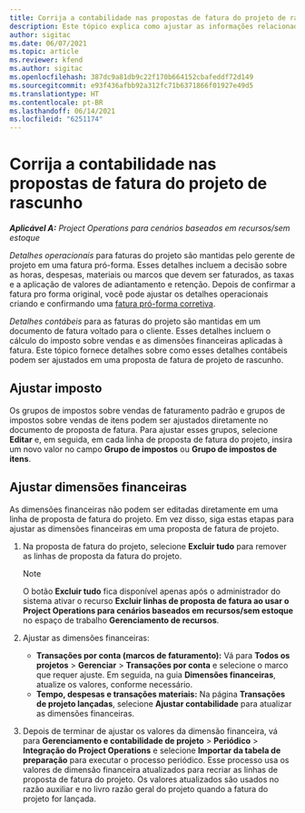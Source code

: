 ```yaml
---
title: Corrija a contabilidade nas propostas de fatura do projeto de rascunho
description: Este tópico explica como ajustar as informações relacionadas à contabilidade em uma proposta de fatura de rascunho.
author: sigitac
ms.date: 06/07/2021
ms.topic: article
ms.reviewer: kfend
ms.author: sigitac
ms.openlocfilehash: 387dc9a81db9c22f170b664152cbafeddf72d149
ms.sourcegitcommit: e93f436afbb92a312fc71b6371866f01927e49d5
ms.translationtype: HT
ms.contentlocale: pt-BR
ms.lasthandoff: 06/14/2021
ms.locfileid: "6251174"
---
```

# <a name="correct-the-accounting-on-draft-project-invoice-proposals"></a>Corrija a contabilidade nas propostas de fatura do projeto de rascunho

_**Aplicável A:** Project Operations para cenários baseados em recursos/sem estoque_

*Detalhes operacionais* para faturas do projeto são mantidas pelo gerente de projeto em uma fatura pró-forma. Esses detalhes incluem a decisão sobre as horas, despesas, materiais ou marcos que devem ser faturados, as taxas e a aplicação de valores de adiantamento e retenção. Depois de confirmar a fatura pro forma original, você pode ajustar os detalhes operacionais criando e confirmando uma [fatura pró-forma corretiva](../proforma-invoicing/corrective-invoices.md).

*Detalhes contábeis* para as faturas do projeto são mantidas em um documento de fatura voltado para o cliente. Esses detalhes incluem o cálculo do imposto sobre vendas e as dimensões financeiras aplicadas à fatura. Este tópico fornece detalhes sobre como esses detalhes contábeis podem ser ajustados em uma proposta de fatura de projeto de rascunho.

## <a name="adjust-sales-tax"></a>Ajustar imposto

Os grupos de impostos sobre vendas de faturamento padrão e grupos de impostos sobre vendas de itens podem ser ajustados diretamente no documento de proposta de fatura. Para ajustar esses grupos, selecione **Editar** e, em seguida, em cada linha de proposta de fatura do projeto, insira um novo valor no campo **Grupo de impostos** ou **Grupo de impostos de itens**.

## <a name="adjust-financial-dimensions"></a>Ajustar dimensões financeiras

As dimensões financeiras não podem ser editadas diretamente em uma linha de proposta de fatura do projeto. Em vez disso, siga estas etapas para ajustar as dimensões financeiras em uma proposta de fatura de projeto.

1. Na proposta de fatura do projeto, selecione **Excluir tudo** para remover as linhas de proposta da fatura do projeto.

    > [!NOTE]
    > O botão **Excluir tudo** fica disponível apenas após o administrador do sistema ativar o recurso **Excluir linhas de proposta de fatura ao usar o Project Operations para cenários baseados em recursos/sem estoque** no espaço de trabalho **Gerenciamento de recursos**.

2. Ajustar as dimensões financeiras:

    - **Transações por conta (marcos de faturamento):** Vá para **Todos os projetos** \> **Gerenciar** \> **Transações por conta** e selecione o marco que requer ajuste. Em seguida, na guia **Dimensões financeiras**, atualize os valores, conforme necessário.
    - **Tempo, despesas e transações materiais:** Na página **Transações de projeto lançadas**, selecione **Ajustar contabilidade** para atualizar as dimensões financeiras.

3. Depois de terminar de ajustar os valores da dimensão financeira, vá para **Gerenciamento e contabilidade de projeto** \> **Periódico** \> **Integração do Project Operations** e selecione **Importar da tabela de preparação** para executar o processo periódico. Esse processo usa os valores de dimensão financeira atualizados para recriar as linhas de proposta de fatura do projeto. Os valores atualizados são usados no razão auxiliar e no livro razão geral do projeto quando a fatura do projeto for lançada.
